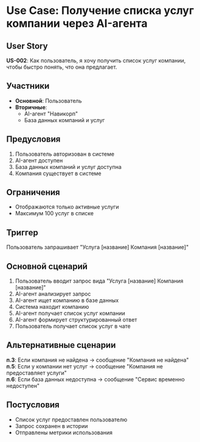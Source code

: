 # Use Case: Получение списка услуг компании через AI-агента

## User Story
**US-002**: Как пользователь, я хочу получить список услуг компании, чтобы быстро понять, что она предлагает.

## Участники
- **Основной**: Пользователь
- **Вторичные**: 
  - AI-агент "Навикорп"
  - База данных компаний и услуг

## Предусловия
1. Пользователь авторизован в системе
2. AI-агент доступен
3. База данных компаний и услуг доступна
4. Компания существует в системе

## Ограничения
- Отображаются только активные услуги
- Максимум 100 услуг в списке

## Триггер
Пользователь запрашивает "Услуга [название] Компания [название]"

## Основной сценарий
1. Пользователь вводит запрос вида "Услуга [название] Компания [название]"
2. AI-агент анализирует запрос
3. AI-агент ищет компанию в базе данных
4. Система находит компанию
5. AI-агент получает список услуг компании
6. AI-агент формирует структурированный ответ
7. Пользователь получает список услуг в чате

## Альтернативные сценарии
**п.3**: Если компания не найдена → сообщение "Компания не найдена"  
**п.5**: Если у компании нет услуг → сообщение "Компания не предоставляет услуги"  
**п.6**: Если база данных недоступна → сообщение "Сервис временно недоступен"

## Постусловия
- Список услуг предоставлен пользователю
- Запрос сохранен в истории
- Отправлены метрики использования
